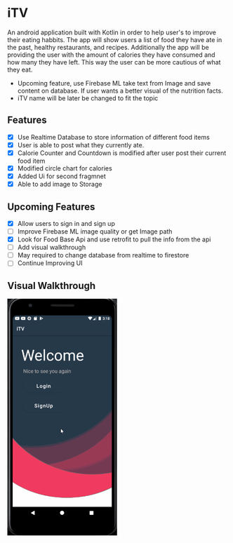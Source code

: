 # iTV
An android application built with Kotlin in order to help user's to improve their eating habbits. 
The app will show users a list of food they have ate in the past, healthy restaurants, and recipes. 
Additionally the app  will be providing the user with the amount of calories they have consumed and how many they
have left. This way the user can be more cautious of what they eat.

- Upcoming feature, use Firebase ML take text from Image and save content on database. If user wants a better visual of the nutrition facts.
- iTV name will be later be changed to fit the topic

## Features
  - [x] Use Realtime Database to store information of different food items
  - [x] User is able to post what they currently ate.
  - [x] Calorie Counter and Countdown is modified after user post their current food item
  - [x] Modified circle chart for calories
  - [x] Added Ui for second fragmnet
  - [x] Able to add image to Storage
  
 ## Upcoming Features 
  - [x] Allow users to sign in and sign up
  - [ ] Improve Firebase ML image quality or get Image path
  - [x] Look for Food Base Api and use retrofit to pull the info from the api
  - [ ] Add visual walkthrough
  - [ ] May required to change database from realtime to firestore
  - [ ] Continue Improving UI
  
## Visual Walkthrough
<img src="https://github.com/EChilin5/iTV/blob/master/iTV_1.gif" width=250><br>

        
 
